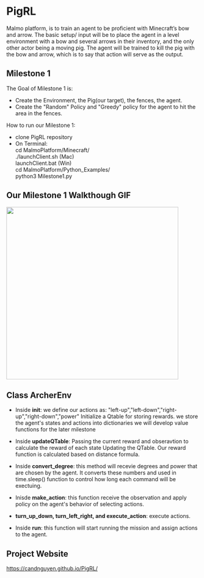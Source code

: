 # PigRL
Malmo platform, is to train an agent to be proficient with Minecraft’s bow and arrow. The basic setup/ input will be to place the agent in a level environment with a bow and several arrows in their inventory, and the only other actor being a moving pig. The agent will be trained to kill the pig with the bow and arrow, which is to say that action will serve as the output.

## Milestone 1
The Goal of Milestone 1 is:<br>
* Create the Environment, the Pig(our target), the fences, the agent.<br>
* Create the "Random" Policy and "Greedy" policy for the agent to hit the area in the fences.<br>

How to run our Milestone 1:<br>
* clone PigRL repository
* On Terminal: <br>
   cd MalmoPlatform/Minecraft/<br>
   ./launchClient.sh (Mac)<br>
   launchClient.bat (Win)<br>
   cd MalmoPlatform/Python_Examples/<br>
   python3 Milestone1.py<br>
   

## Our Milestone 1 Walkthough GIF

<img src="http://g.recordit.co/Wi2hxi51jF.gif" width=450><br>


## Class ArcherEnv <An environment class> 

* Inside __init__:
   we define our actions as: "left-up","left-down","right-up","right-down","power"
   Initialize a Qtable for storing rewards.
   we store the agent's states and actions into dictionaries 
   we will develop value functions for the later milestone
   
* Inside __updateQTable__:
   Passing the current reward and obseravtion to calculate the reward of each state
   Updating the QTable. 
   Our reward function is calculated based on distance formula.
   
* Inside __convert_degree__:
   this method will recevie degrees and power that are chosen by the agent.
   It converts these numbers and used in time.sleep() function to control how long each command 
   will be exectuing.

* Inisde __make_action__:
   this function receive the observation and apply policy on the agent's behavior of selecting actions.
   
* __turn_up_down, turn_left_right, and execute_action__:
   execute actions.
   
* Inside __run__:
   this function will start running the mission and assign actions to the agent.
   
## Project Website
https://candnguyen.github.io/PigRL/

